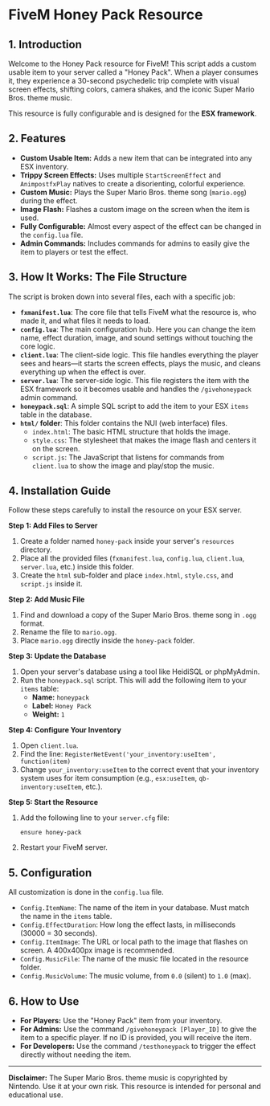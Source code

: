 # FiveM Honey Pack Resource

## 1. Introduction

Welcome to the Honey Pack resource for FiveM! This script adds a custom usable item to your server called a "Honey Pack". When a player consumes it, they experience a 30-second psychedelic trip complete with visual screen effects, shifting colors, camera shakes, and the iconic Super Mario Bros. theme music.

This resource is fully configurable and is designed for the **ESX framework**.

## 2. Features

* **Custom Usable Item:** Adds a new item that can be integrated into any ESX inventory.
* **Trippy Screen Effects:** Uses multiple `StartScreenEffect` and `AnimpostfxPlay` natives to create a disorienting, colorful experience.
* **Custom Music:** Plays the Super Mario Bros. theme song (`mario.ogg`) during the effect.
* **Image Flash:** Flashes a custom image on the screen when the item is used.
* **Fully Configurable:** Almost every aspect of the effect can be changed in the `config.lua` file.
* **Admin Commands:** Includes commands for admins to easily give the item to players or test the effect.

## 3. How It Works: The File Structure

The script is broken down into several files, each with a specific job:

* **`fxmanifest.lua`**: The core file that tells FiveM what the resource is, who made it, and what files it needs to load.
* **`config.lua`**: The main configuration hub. Here you can change the item name, effect duration, image, and sound settings without touching the core logic.
* **`client.lua`**: The client-side logic. This file handles everything the player sees and hears—it starts the screen effects, plays the music, and cleans everything up when the effect is over.
* **`server.lua`**: The server-side logic. This file registers the item with the ESX framework so it becomes usable and handles the `/givehoneypack` admin command.
* **`honeypack.sql`**: A simple SQL script to add the item to your ESX `items` table in the database.
* **`html/` folder**: This folder contains the NUI (web interface) files.
    * `index.html`: The basic HTML structure that holds the image.
    * `style.css`: The stylesheet that makes the image flash and centers it on the screen.
    * `script.js`: The JavaScript that listens for commands from `client.lua` to show the image and play/stop the music.

## 4. Installation Guide

Follow these steps carefully to install the resource on your ESX server.

**Step 1: Add Files to Server**
1.  Create a folder named `honey-pack` inside your server's `resources` directory.
2.  Place all the provided files (`fxmanifest.lua`, `config.lua`, `client.lua`, `server.lua`, etc.) inside this folder.
3.  Create the `html` sub-folder and place `index.html`, `style.css`, and `script.js` inside it.

**Step 2: Add Music File**
1.  Find and download a copy of the Super Mario Bros. theme song in `.ogg` format.
2.  Rename the file to `mario.ogg`.
3.  Place `mario.ogg` directly inside the `honey-pack` folder.

**Step 3: Update the Database**
1.  Open your server's database using a tool like HeidiSQL or phpMyAdmin.
2.  Run the `honeypack.sql` script. This will add the following item to your `items` table:
    * **Name:** `honeypack`
    * **Label:** `Honey Pack`
    * **Weight:** `1`

**Step 4: Configure Your Inventory**
1.  Open `client.lua`.
2.  Find the line: `RegisterNetEvent('your_inventory:useItem', function(item)`
3.  Change `your_inventory:useItem` to the correct event that your inventory system uses for item consumption (e.g., `esx:useItem`, `qb-inventory:useItem`, etc.).

**Step 5: Start the Resource**
1.  Add the following line to your `server.cfg` file:
    ```
    ensure honey-pack
    ```
2.  Restart your FiveM server.

## 5. Configuration

All customization is done in the `config.lua` file.

* `Config.ItemName`: The name of the item in your database. Must match the name in the `items` table.
* `Config.EffectDuration`: How long the effect lasts, in milliseconds (30000 = 30 seconds).
* `Config.ItemImage`: The URL or local path to the image that flashes on screen. A 400x400px image is recommended.
* `Config.MusicFile`: The name of the music file located in the resource folder.
* `Config.MusicVolume`: The music volume, from `0.0` (silent) to `1.0` (max).

## 6. How to Use

* **For Players:** Use the "Honey Pack" item from your inventory.
* **For Admins:** Use the command `/givehoneypack [Player_ID]` to give the item to a specific player. If no ID is provided, you will receive the item.
* **For Developers:** Use the command `/testhoneypack` to trigger the effect directly without needing the item.

---
**Disclaimer:** The Super Mario Bros. theme music is copyrighted by Nintendo. Use it at your own risk. This resource is intended for personal and educational use.
